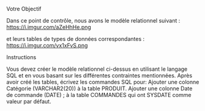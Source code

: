 Votre Objectif

Dans ce point de contrôle, nous avons le modèle relationnel suivant : https://i.imgur.com/aZeHhHe.png

et leurs tables de types de données correspondantes : https://i.imgur.com/vx1xFvS.png


Instructions

Vous devez créer le modèle relationnel ci-dessus en utilisant le langage SQL et en vous basant sur les différentes contraintes mentionnées.
Après avoir créé les tables, écrivez les commandes SQL pour:
Ajouter une colonne Catégorie (VARCHAR2(20)) à la table PRODUIT. 
Ajouter une colonne Date de commande (DATE)  ; à la table COMMANDES qui ont SYSDATE comme valeur par défaut.
